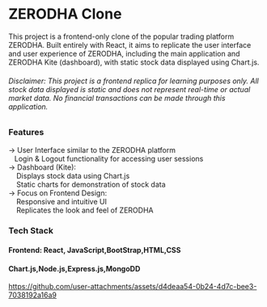 
# ZERODHA Clone
This project is a frontend-only clone of the popular trading platform ZERODHA. Built entirely with React, it aims to replicate the user interface and user experience of ZERODHA, including the main application and ZERODHA Kite (dashboard), with static stock data displayed using Chart.js.

######  Disclaimer: This project is a frontend replica for learning purposes only. All stock data displayed is static and does not represent real-time or actual market data. No financial transactions can be made through this application.

### Features
-> User Interface similar to the ZERODHA platform <br>
    &nbsp;&nbsp;&nbsp;Login & Logout functionality for accessing user sessions <br>
-> Dashboard (Kite):<br>
    &nbsp;&nbsp;&nbsp;
    Displays stock data using Chart.js<br>
    &nbsp;&nbsp;&nbsp;
    Static charts for demonstration of stock data <br>
-> Focus on Frontend Design:<br>
    &nbsp;&nbsp;&nbsp;
   Responsive and intuitive UI<br>
    &nbsp;&nbsp;&nbsp;
   Replicates the look and feel of ZERODHA <br> 
### Tech Stack
#### Frontend: React, JavaScript,BootStrap,HTML,CSS
#### Chart.js,Node.js,Express.js,MongoDD


https://github.com/user-attachments/assets/d4deaa54-0b24-4d7c-bee3-7038192a16a9

